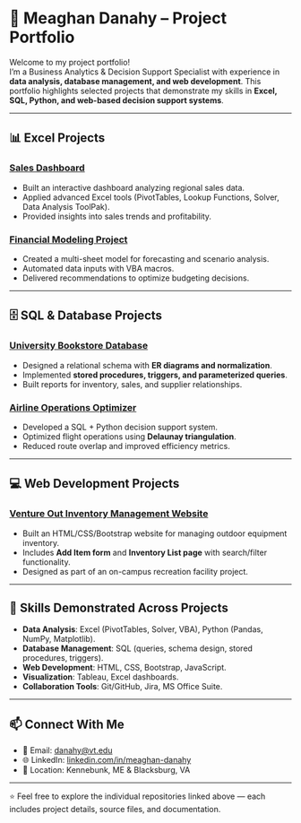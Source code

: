 # 📂 Meaghan Danahy – Project Portfolio

Welcome to my project portfolio!  
I’m a Business Analytics & Decision Support Specialist with experience in **data analysis, database management, and web development**. This portfolio highlights selected projects that demonstrate my skills in **Excel, SQL, Python, and web-based decision support systems**.  

---

## 📊 Excel Projects
### [Sales Dashboard](https://github.com/megdanahy/Excel-Sales-Dashboard)
- Built an interactive dashboard analyzing regional sales data.  
- Applied advanced Excel tools (PivotTables, Lookup Functions, Solver, Data Analysis ToolPak).  
- Provided insights into sales trends and profitability.  

### [Financial Modeling Project](https://github.com/megdanahy/Excel-Financial-Model)
- Created a multi-sheet model for forecasting and scenario analysis.  
- Automated data inputs with VBA macros.  
- Delivered recommendations to optimize budgeting decisions.  

---

## 🗄️ SQL & Database Projects
### [University Bookstore Database](https://github.com/megdanahy/Bookstore-SQL-Database)
- Designed a relational schema with **ER diagrams and normalization**.  
- Implemented **stored procedures, triggers, and parameterized queries**.  
- Built reports for inventory, sales, and supplier relationships.  

### [Airline Operations Optimizer](https://github.com/megdanahy/Airline-Flight-Optimizer)
- Developed a SQL + Python decision support system.  
- Optimized flight operations using **Delaunay triangulation**.  
- Reduced route overlap and improved efficiency metrics.  

---

## 💻 Web Development Projects
### [Venture Out Inventory Management Website](https://github.com/megdanahy/VentureOut-Inventory-Website)
- Built an HTML/CSS/Bootstrap website for managing outdoor equipment inventory.  
- Includes **Add Item form** and **Inventory List page** with search/filter functionality.  
- Designed as part of an on-campus recreation facility project.  

---

## 🔑 Skills Demonstrated Across Projects
- **Data Analysis**: Excel (PivotTables, Solver, VBA), Python (Pandas, NumPy, Matplotlib).  
- **Database Management**: SQL (queries, schema design, stored procedures, triggers).  
- **Web Development**: HTML, CSS, Bootstrap, JavaScript.  
- **Visualization**: Tableau, Excel dashboards.  
- **Collaboration Tools**: Git/GitHub, Jira, MS Office Suite.  

---

## 📫 Connect With Me
- 📧 Email: [danahy@vt.edu](mailto:danahy@vt.edu)  
- 🌐 LinkedIn: [linkedin.com/in/meaghan-danahy](https://www.linkedin.com/in/meaghan-danahy)  
- 📍 Location: Kennebunk, ME & Blacksburg, VA  

---

⭐ Feel free to explore the individual repositories linked above — each includes project details, source files, and documentation.  
